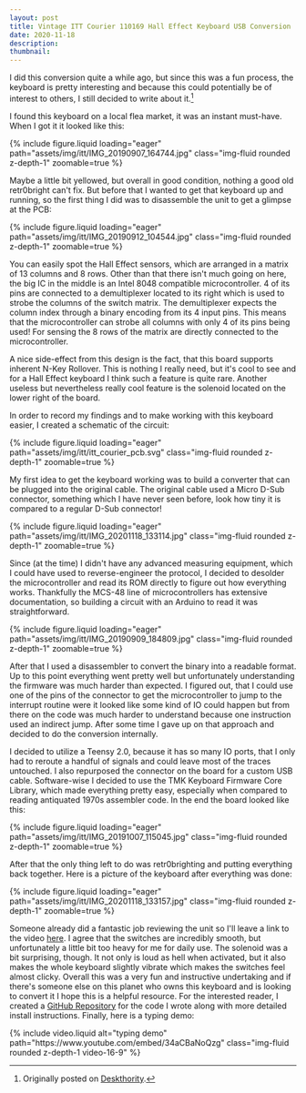 ```yaml
---
layout: post
title: Vintage ITT Courier 110169 Hall Effect Keyboard USB Conversion
date: 2020-11-18
description:
thumbnail:
---
```

I did this conversion quite a while ago, but since this was a fun process, the
keyboard is pretty interesting and because this could potentially be of
interest to others, I still decided to write about it.[^1]

I found this keyboard on a local flea market, it was an instant must-have. When
I got it it looked like this:

<div class="row mt-3">
    <div class="col-sm mt-3 mt-md-0">
        {% include figure.liquid loading="eager" path="assets/img/itt/IMG_20190907_164744.jpg" class="img-fluid rounded z-depth-1" zoomable=true %}
    </div>
</div>

Maybe a little bit yellowed, but overall in good condition, nothing a good old
retr0bright can't fix. But before that I wanted to get that keyboard up and
running, so the first thing I did was to disassemble the unit to get a glimpse
at the PCB:

<div class="row mt-3">
    <div class="col-sm mt-3 mt-md-0">
        {% include figure.liquid loading="eager" path="assets/img/itt/IMG_20190912_104544.jpg" class="img-fluid rounded z-depth-1" zoomable=true %}
    </div>
</div>

You can easily spot the Hall Effect sensors, which are arranged in a matrix of
13 columns and 8 rows. Other than that there isn't much going on here, the big
IC in the middle is an Intel 8048 compatible microcontroller. 4 of its pins are
connected to a demultiplexer located to its right which is used to strobe the
columns of the switch matrix. The demultiplexer expects the column index
through a binary encoding from its 4 input pins. This means that the
microcontroller can strobe all columns with only 4 of its pins being used!
For sensing the 8 rows of the matrix are directly connected to the
microcontroller.

A nice side-effect from this design is the fact, that this board supports
inherent N-Key Rollover. This is nothing I really need, but it's cool to see
and for a Hall Effect keyboard I think such a feature is quite rare. Another
useless but nevertheless really cool feature is the solenoid located on the
lower right of the board.

In order to record my findings and to make working with this keyboard easier, I
created a schematic of the circuit:

<div class="row mt-3">
    <div class="col-sm mt-3 mt-md-0">
        {% include figure.liquid loading="eager" path="assets/img/itt/itt_courier_pcb.svg" class="img-fluid rounded z-depth-1" zoomable=true %}
    </div>
</div>

My first idea to get the keyboard working was to build a converter that can be
plugged into the original cable. The original cable used a Micro D-Sub
connector, something which I have never seen before, look how tiny it is
compared to a regular D-Sub connector!

<div class="row mt-3">
    <div class="col-sm mt-3 mt-md-0">
        {% include figure.liquid loading="eager" path="assets/img/itt/IMG_20201118_133114.jpg" class="img-fluid rounded z-depth-1" zoomable=true %}
    </div>
</div>

Since (at the time) I didn't have any advanced measuring equipment, which I
could have used to reverse-engineer the protocol, I decided to desolder the
microcontroller and read its ROM directly to figure out how everything works.
Thankfully the MCS-48 line of microcontrollers has extensive documentation, so
building a circuit with an Arduino to read it was straightforward.

<div class="row mt-3">
    <div class="col-sm mt-3 mt-md-0">
        {% include figure.liquid loading="eager" path="assets/img/itt/IMG_20190909_184809.jpg" class="img-fluid rounded z-depth-1" zoomable=true %}
    </div>
</div>

After that I used a disassembler to convert the binary into a readable format.
Up to this point everything went pretty well but unfortunately understanding
the firmware was much harder than expected. I figured out, that I could use one
of the pins of the connector to get the microcontroller to jump to the
interrupt routine were it looked like some kind of IO could happen but from
there on the code was much harder to understand because one instruction used an
indirect jump. After some time I gave up on that approach and decided to do the
conversion internally.

I decided to utilize a Teensy 2.0, because it has so many IO ports, that I only
had to reroute a handful of signals and could leave most of the traces
untouched. I also repurposed the connector on the board for a custom USB cable.
Software-wise I decided to use the TMK Keyboard Firmware Core Library, which
made everything pretty easy, especially when compared to reading antiquated
1970s assembler code. In the end the board looked like this:

<div class="row mt-3">
    <div class="col-sm mt-3 mt-md-0">
        {% include figure.liquid loading="eager" path="assets/img/itt/IMG_20191007_115045.jpg" class="img-fluid rounded z-depth-1" zoomable=true %}
    </div>
</div>

After that the only thing left to do was retr0brighting and putting everything
back together. Here is a picture of the keyboard after everything was done:

<div class="row mt-3">
    <div class="col-sm mt-3 mt-md-0">
        {% include figure.liquid loading="eager" path="assets/img/itt/IMG_20201118_133157.jpg" class="img-fluid rounded z-depth-1" zoomable=true %}
    </div>
</div>

Someone already did a fantastic job reviewing the unit so I'll leave a link to
the video [here](https://www.youtube.com/watch?v=37tdDoC7rGA). I agree that the
switches are incredibly smooth, but unfortunately a little bit too heavy for me
for daily use. The solenoid was a bit surprising, though. It not only is loud
as hell when activated, but it also makes the whole keyboard slightly vibrate
which makes the switches feel almost clicky. Overall this was a very fun and
instructive undertaking and if there's someone else on this planet who owns
this keyboard and is looking to convert it I hope this is a helpful resource.
For the interested reader, I created a [GitHub
Repository](https://github.com/potamides/itt-courier-110169-to-usb) for the
code I wrote along with more detailed install instructions. Finally, here is a
typing demo:

<div class="row mt-3">
    <div class="col-sm mt-3 mt-md-0" >
        {% include video.liquid alt="typing demo" path="https://www.youtube.com/embed/34aCBaNoQzg" class="img-fluid rounded z-depth-1 video-16-9" %}
    </div>
</div>

[^1]: Originally posted on [Deskthority](https://deskthority.net/viewtopic.php?t=24822).
